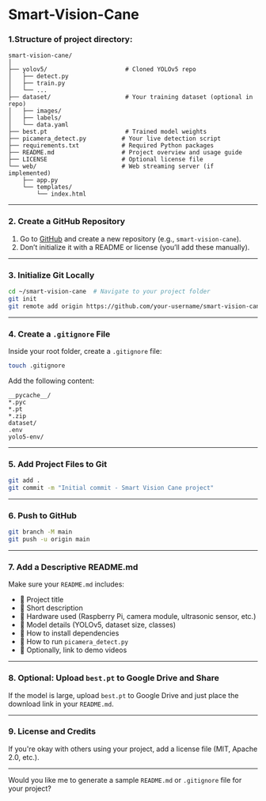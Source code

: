 # Smart-Vision-Cane

### **1.Structure of project directory:**

```
smart-vision-cane/
│
├── yolov5/                      # Cloned YOLOv5 repo
│   ├── detect.py
│   ├── train.py
│   └── ...
├── dataset/                     # Your training dataset (optional in repo)
│   ├── images/
│   ├── labels/
│   └── data.yaml
├── best.pt                      # Trained model weights
├── picamera_detect.py          # Your live detection script
├── requirements.txt            # Required Python packages
├── README.md                   # Project overview and usage guide
├── LICENSE                     # Optional license file
└── web/                        # Web streaming server (if implemented)
    ├── app.py
    └── templates/
        └── index.html
```

---

### **2. Create a GitHub Repository**

1. Go to [GitHub](https://github.com) and create a new repository (e.g., `smart-vision-cane`).
2. Don’t initialize it with a README or license (you’ll add these manually).

---

### **3. Initialize Git Locally**

```bash
cd ~/smart-vision-cane  # Navigate to your project folder
git init
git remote add origin https://github.com/your-username/smart-vision-cane.git
```

---

### **4. Create a `.gitignore` File**

Inside your root folder, create a `.gitignore` file:

```bash
touch .gitignore
```

Add the following content:

```plaintext
__pycache__/
*.pyc
*.pt
*.zip
dataset/
.env
yolo5-env/
```

---

### **5. Add Project Files to Git**

```bash
git add .
git commit -m "Initial commit - Smart Vision Cane project"
```

---

### **6. Push to GitHub**

```bash
git branch -M main
git push -u origin main
```

---

### **7. Add a Descriptive README.md**

Make sure your `README.md` includes:

* 🔹 Project title
* 🔹 Short description
* 🔹 Hardware used (Raspberry Pi, camera module, ultrasonic sensor, etc.)
* 🔹 Model details (YOLOv5, dataset size, classes)
* 🔹 How to install dependencies
* 🔹 How to run `picamera_detect.py`
* 🔹 Optionally, link to demo videos

---

### **8. Optional: Upload `best.pt` to Google Drive and Share**

If the model is large, upload `best.pt` to Google Drive and just place the download link in your `README.md`.

---

### **9. License and Credits**

If you're okay with others using your project, add a license file (MIT, Apache 2.0, etc.).

---

Would you like me to generate a sample `README.md` or `.gitignore` file for your project?
